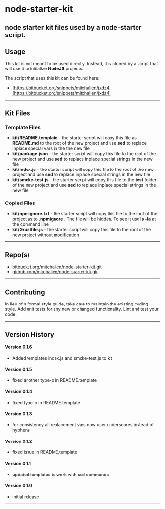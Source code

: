 node-starter-kit
==
node starter kit files used by a node-starter script.
--

## Usage

This kit is not meant to be used directly. Instead, it is cloned by a script that will use it to initialize __NodeJS__ projects. 

The script that uses this kit can be found here: 

* [https://bitbucket.org/snippets/mitchallen/jxdz4](https://bitbucket.org/snippets/mitchallen/jxdz4)
   
* * *

## Kit Files

### Template Files

* __kit/README.template__ - the starter script will copy this file as __README.md__ to the root of the new project and use __sed__ to replace inplace special vars in the the new file
* __kit/package.json__ - the starter script will copy this file to the root of the new project and use __sed__ to replace inplace special strings in the new file
* __kit/index.js__ - the starter script will copy this file to the root of the new project and use __sed__ to replace inplace special strings in the new file 
* __kit/smoke-test.js__ - the starter script will copy this file to the __test__ folder of the new project and use __sed__ to replace inplace special strings in the new file

### Copied Files

* __kit/npmignore.txt__ - the starter script will copy this file to the root of the project as to __.npmignore__ . The file will be hidden. To see it use __ls -la__ at the command line
* __kit/Gruntfile.js__ - the starter script will copy this file to the root of the new project without modification

* * *
 
## Repo(s)

* [bitbucket.org/mitchallen/node-starter-kit.git](bitbucket.org/mitchallen/node-starter-kit.git)
* [github.com/mitchallen/node-starter-kit.git](github.com/mitchallen/node-starter-kit.git)

* * *

## Contributing

In lieu of a formal style guide, take care to maintain the existing coding style.
Add unit tests for any new or changed functionality. Lint and test your code.

* * *

## Version History

#### Version 0.1.6

* Added templates index.js and smoke-test.js to kit

#### Version 0.1.5

* fixed another type-o in README.template

#### Version 0.1.4

* fixed type-o in README.template

#### Version 0.1.3

* for consistency all replacement vars now user underscores instead of hyphens

#### Version 0.1.2

* fixed issue in README.template

#### Version 0.1.1 

* updated templates to work with sed commands

#### Version 0.1.0 

* initial release

* * *
